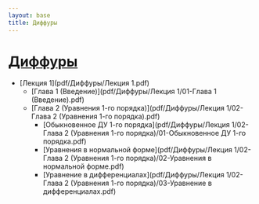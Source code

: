 ```yaml
---
layout: base
title: Диффуры
---
```


# [Диффуры](pdf/Диффуры.pdf)
* [Лекция 1](pdf/Диффуры/Лекция 1.pdf)
    * [Глава 1 (Введение)](pdf/Диффуры/Лекция 1/01-Глава 1 (Введение).pdf)
    * [Глава 2 (Уравнения 1-го порядка)](pdf/Диффуры/Лекция 1/02-Глава 2 (Уравнения 1-го порядка).pdf)
        * [Обыкновенное ДУ 1-го порядка](pdf/Диффуры/Лекция 1/02-Глава 2 (Уравнения 1-го порядка)/01-Обыкновенное ДУ 1-го порядка.pdf)
        * [Уравнения в нормальной форме](pdf/Диффуры/Лекция 1/02-Глава 2 (Уравнения 1-го порядка)/02-Уравнения в нормальной форме.pdf)
        * [Уравнение в дифференциалах](pdf/Диффуры/Лекция 1/02-Глава 2 (Уравнения 1-го порядка)/03-Уравнение в дифференциалах.pdf)

